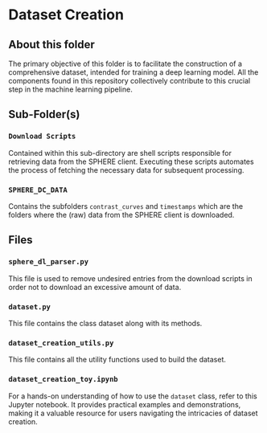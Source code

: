 # Dataset Creation

## About this folder

The primary objective of this folder is to facilitate the construction of a comprehensive dataset, intended for training a deep learning model. All the components found in this repository collectively contribute to this crucial step in the machine learning pipeline.

## Sub-Folder(s)

### `Download Scripts`

Contained within this sub-directory are shell scripts responsible for retrieving data from the SPHERE client. Executing these scripts automates the process of fetching the necessary data for subsequent processing.

### `SPHERE_DC_DATA`

Contains the subfolders `contrast_curves` and `timestamps` which are the folders where the (raw) data from the SPHERE client is downloaded.

## Files

### `sphere_dl_parser.py`

This file is used to remove undesired entries from the download scripts in order not to download an excessive amount of data.

### `dataset.py`

This file contains the class dataset along with its methods.

### `dataset_creation_utils.py`

This file contains all the utility functions used to build the dataset.

### `dataset_creation_toy.ipynb`

For a hands-on understanding of how to use the `dataset` class, refer to this Jupyter notebook. It provides practical examples and demonstrations, making it a valuable resource for users navigating the intricacies of dataset creation.
